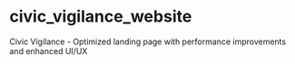 # civic_vigilance_website
 Civic Vigilance - Optimized landing page with performance improvements and enhanced UI/UX
